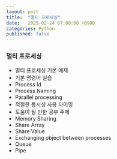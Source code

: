 ```yaml
---
layout: post
title:  "멀티 프로세싱"
date:   2025-02-24 07:00:00 +0900
categories: Python
published: false
---
```


### 멀티 프로세싱
- 멀티 프로세싱 기본 예제
- 기본 명령어 실습
- Process Id
- Process Naming
- Parallel processing
- 적절한 동시성 사용 타이밍
- 도움이 될 만한 공부 주제
- Memory Sharing
- Share Array
- Share Value
- Exchanging object between processes
- Queue
- Pipe